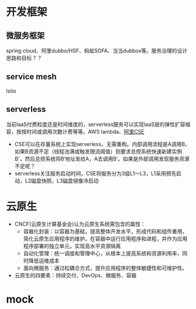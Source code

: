 # 开发框架
## 微服务框架
spring cloud、阿里dubbo/HSF、蚂蚁SOFA、当当dubbox等。服务治理的设计思路和目标？？ 
## service mesh
Istio
## serverless
当前IaaS付费粒度还是时间维度的，serverless服务可以实现IaaS层的弹性扩容缩容，按按时间或调用次数计费等等。AWS lambda、[阿里CSE](https://yq.aliyun.com/articles/704496?spm=a2c4e.11155472.0.0.58b46ebe2Y17b8)
  * CSE可以在存量系统上实现serverless，无需重构。内部调用流程是A调用B，如果B资源不足（线程池满或触发限流阈值）则要求总控系统快速新建实例B'，然后总控系统将B‘地址发给A，A去调用B’。如果是外部调用发现服务资源不足呢？
  * serverless关注服务启动时间，CSE将服务分为3级L1～L3，L1采用预先启动，L2磁盘快照，L3磁盘镜像冷启动
 
# 云原生
  * CNCF(云原生计算基金会)认为云原生系统需包含的属性：
    * 容器化封装：以容器为基础，提高整体开发水平，形成代码和组件重用，简化云原生应用程序的维护。在容器中运行应用程序和进程，并作为应用程序部署的独立单元，实现高水平资源隔离
    * 自动化管理：统一调度和管理中心，从根本上提高系统和资源利用率，同时降低运维成本
    * 面向微服务：通过松耦合方式，提升应用程序的整体敏捷性和可维护性。
  * 云原生的四要素：持续交付、DevOps、微服务、容器

# mock
